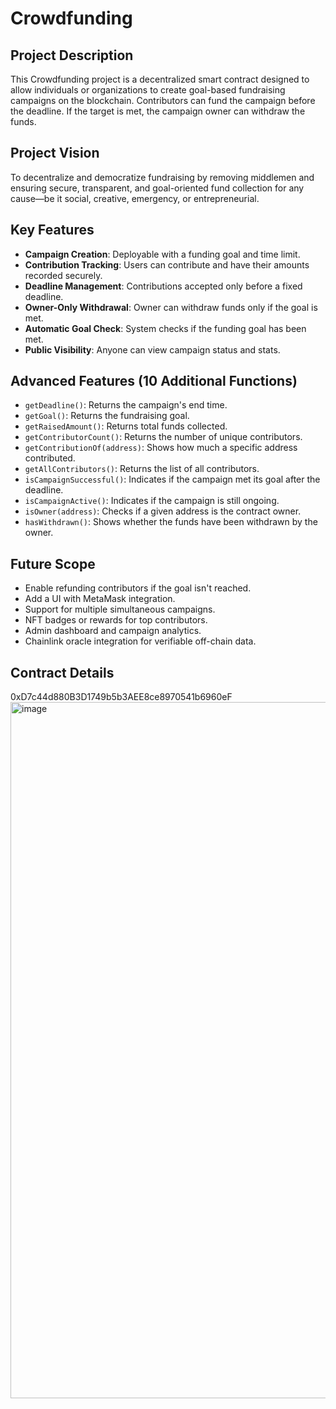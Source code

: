 # Crowdfunding

## Project Description

This Crowdfunding project is a decentralized smart contract designed to allow individuals or organizations to create goal-based fundraising campaigns on the blockchain. Contributors can fund the campaign before the deadline. If the target is met, the campaign owner can withdraw the funds.

## Project Vision

To decentralize and democratize fundraising by removing middlemen and ensuring secure, transparent, and goal-oriented fund collection for any cause—be it social, creative, emergency, or entrepreneurial.

## Key Features

- **Campaign Creation**: Deployable with a funding goal and time limit.
- **Contribution Tracking**: Users can contribute and have their amounts recorded securely.
- **Deadline Management**: Contributions accepted only before a fixed deadline.
- **Owner-Only Withdrawal**: Owner can withdraw funds only if the goal is met.
- **Automatic Goal Check**: System checks if the funding goal has been met.
- **Public Visibility**: Anyone can view campaign status and stats.

## Advanced Features (10 Additional Functions)

- `getDeadline()`: Returns the campaign's end time.
- `getGoal()`: Returns the fundraising goal.
- `getRaisedAmount()`: Returns total funds collected.
- `getContributorCount()`: Returns the number of unique contributors.
- `getContributionOf(address)`: Shows how much a specific address contributed.
- `getAllContributors()`: Returns the list of all contributors.
- `isCampaignSuccessful()`: Indicates if the campaign met its goal after the deadline.
- `isCampaignActive()`: Indicates if the campaign is still ongoing.
- `isOwner(address)`: Checks if a given address is the contract owner.
- `hasWithdrawn()`: Shows whether the funds have been withdrawn by the owner.

## Future Scope

- Enable refunding contributors if the goal isn't reached.
- Add a UI with MetaMask integration.
- Support for multiple simultaneous campaigns.
- NFT badges or rewards for top contributors.
- Admin dashboard and campaign analytics.
- Chainlink oracle integration for verifiable off-chain data.

## Contract Details
0xD7c44d880B3D1749b5b3AEE8ce8970541b6960eF
<img width="1114" alt="image" src="https://github.com/user-attachments/assets/f0696085-08c9-4cac-8baf-87314aa02414" />

